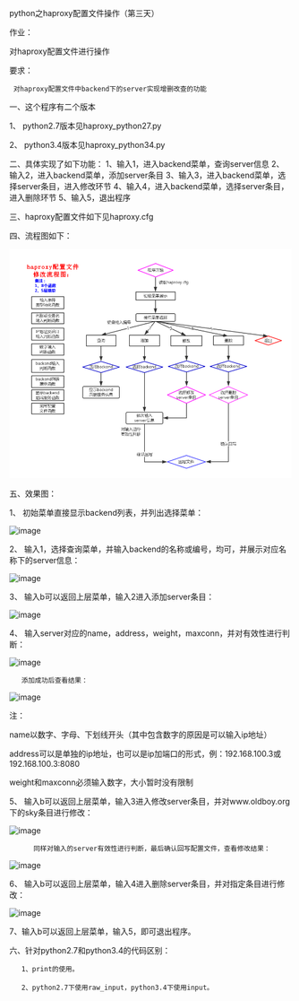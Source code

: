 python之haproxy配置文件操作（第三天）

作业：

对haproxy配置文件进行操作

要求：

     对haproxy配置文件中backend下的server实现增删改查的功能

 

一、这个程序有二个版本

1、 python2.7版本见haproxy_python27.py

2、 python3.4版本见haproxy_python34.py

 

二、具体实现了如下功能：
     1、输入1，进入backend菜单，查询server信息
     2、输入2，进入backend菜单，添加server条目
     3、输入3，进入backend菜单，选择server条目，进入修改环节
     4、输入4，进入backend菜单，选择server条目，进入删除环节
     5、输入5，退出程序

三、haproxy配置文件如下见haproxy.cfg

 

四、流程图如下：

![image](https://github.com/wushank/python/blob/master/day3/haproxy.png)

五、效果图：

1、  初始菜单直接显示backend列表，并列出选择菜单：

![image](http://images2015.cnblogs.com/blog/857962/201601/857962-20160122001041172-1617022873.png)

2、  输入1，选择查询菜单，并输入backend的名称或编号，均可，并展示对应名称下的server信息：

![image](http://images2015.cnblogs.com/blog/857962/201601/857962-20160122001052750-1997978501.png)

3、  输入b可以返回上层菜单，输入2进入添加server条目：

![image](http://images2015.cnblogs.com/blog/857962/201601/857962-20160122001108750-1894582388.png)

4、  输入server对应的name，address，weight，maxconn，并对有效性进行判断：

![image](http://images2015.cnblogs.com/blog/857962/201601/857962-20160122001124359-667217838.png)

       添加成功后查看结果：

![image](http://images2015.cnblogs.com/blog/857962/201601/857962-20160122001145265-1848211997.png) 

注：

name以数字、字母、下划线开头（其中包含数字的原因是可以输入ip地址）

address可以是单独的ip地址，也可以是ip加端口的形式，例：192.168.100.3或192.168.100.3:8080

weight和maxconn必须输入数字，大小暂时没有限制

 

5、 输入b可以返回上层菜单，输入3进入修改server条目，并对www.oldboy.org下的sky条目进行修改：

![image](http://images2015.cnblogs.com/blog/857962/201601/857962-20160122001230281-794901851.png)

          同样对输入的server有效性进行判断，最后确认回写配置文件，查看修改结果：

![image](http://images2015.cnblogs.com/blog/857962/201601/857962-20160122001258187-944532756.png)

6、  输入b可以返回上层菜单，输入4进入删除server条目，并对指定条目进行修改：

![image](http://images2015.cnblogs.com/blog/857962/201601/857962-20160122001329703-485219958.png)

7、输入b可以返回上层菜单，输入5，即可退出程序。



六、针对python2.7和python3.4的代码区别：

       1、print的使用。

       2、python2.7下使用raw_input，python3.4下使用input。
